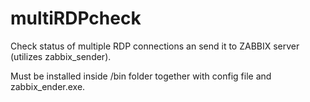 # multiRDPcheck
Check status of multiple RDP connections an send it to ZABBIX server (utilizes zabbix_sender).

Must be installed inside /bin folder together with config file and zabbix_ender.exe.
